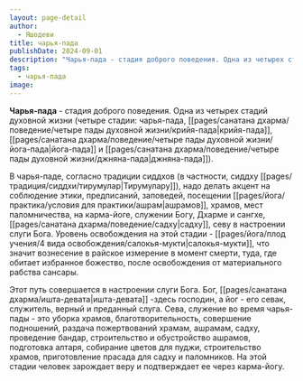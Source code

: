 ```yaml
---
layout: page-detail
author:
  - Яшодеви
title: чарья-пада
publishDate: 2024-09-01
description: "Чарья-пада - стадия доброго поведения. Одна из четырех стадий духовной жизни (четыре стадии: чарья-пада, крийя-пада, йога-пада и джняна-пада). В чарья-паде, согласно традиции сиддхов (в частности, сиддху Тирумулару), надо делать акцент на соблюдение этики, предписаний, заповедей, посещении ашрамов, храмов, мест паломничества, на карма-йоге, служении Богу, Дхарме и сангхе, садху, севу в настроении слуги Бога."
tags:
  - чарья-пада
image:
---
```

**Чарья-пада** - стадия доброго поведения. Одна из четырех стадий духовной жизни (четыре стадии: чарья-пада, [[pages/санатана дхарма/поведение/четыре пады духовной жизни/крийя-пада|крийя-пада]], [[pages/санатана дхарма/поведение/четыре пады духовной жизни/йога-пада|йога-пада]] и [[pages/санатана дхарма/поведение/четыре пады духовной жизни/джняна-пада|джняна-пада]]). 

В чарья-паде, согласно традиции сиддхов (в частности, сиддху [[pages/традиция/сиддхи/тирумулар|Тирумулару]]), надо делать акцент на соблюдение этики, предписаний, заповедей, посещении [[pages/йога/практика/условия для практики/ашрам|ашрамов]], храмов, мест паломничества, на карма-йоге, служении Богу, Дхарме и сангхе, [[pages/санатана дхарма/поведение/садху|садху]], севу в настроении слуги Бога. Уровень освобождения на этой стадии - [[pages/йога/плод учения/4 вида освобождения/салокья-мукти|салокья-мукти]], что значит вознесение в райское измерение в момент смерти, туда, где обитает избранное божество, после освобождения от материального рабства сансары.
 
 Этот путь совершается в настроении слуги Бога. Бог, [[pages/санатана дхарма/ишта-девата|ишта-девата]] -здесь господин, а йог - его севак, служитель, верный и преданный слуга. Сева, служение во время чарья-пады - это уборка храмов, благотворительность, совершение подношений, раздача пожертвований храмам, ашрамам, садху, проведение бандар, строительство и обустройство ашрамов, подготовка алтаря, собирание цветов для пуджи, строительство храмов, приготовление прасада для садху и паломников. На этой стадии человек зарождает веру и подтверждает ее через карма-йогу.

